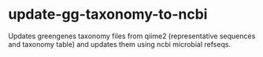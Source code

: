 # update-gg-taxonomy-to-ncbi

Updates greengenes taxonomy files from qiime2 (representative sequences and taxonomy table) and updates them using ncbi microbial refseqs.
